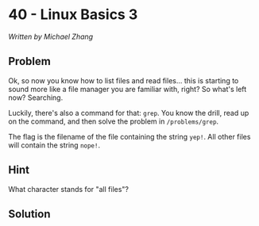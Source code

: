 # 40 - Linux Basics 3

*Written by Michael Zhang*

## Problem

Ok, so now you know how to list files and read files... this is starting to sound more like a file manager you are familiar with, right? So what's left now? Searching.

Luckily, there's also a command for that: `grep`. You know the drill, read up on the command, and then solve the problem in `/problems/grep`.

The flag is the filename of the file containing the string `yep!`. All other files will contain the string `nope!`.

## Hint

What character stands for "all files"?

## Solution